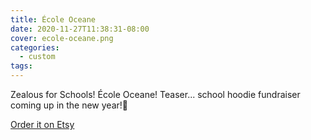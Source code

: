 ```yaml
---
title: École Oceane
date: 2020-11-27T11:38:31-08:00
cover: ecole-oceane.png
categories:
  - custom
tags:
---
```


Zealous for Schools! École Oceane! Teaser... school hoodie fundraiser coming up in the new year!🤩 
<!--more-->


[Order it on Etsy](https://www.etsy.com/ca/listing/940802843/ecole-oceane-youth-crew-neck-sweatshirt)
